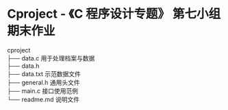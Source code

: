 # Cproject - 《C 程序设计专题》 第七小组期末作业

cproject  
├── data.c 用于处理档案与数据  
├── data.h  
├── data.txt 示范数据文件  
├── general.h 通用头文件  
├── main.c 接口使用范例  
└── readme.md 说明文件  
